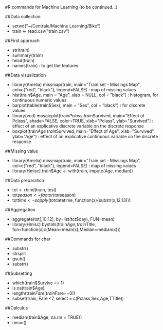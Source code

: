#R commands for Machine Learning (to be continued...)

##Data collection

- setwd("~/Centrale/Machine Learning/Bike")
- train <- read.csv("train.csv")


##First approach

- str(train)
- summary(train)
- head(train)
- names(train) : to get the features


##Data visualization

- library(Amelia) missmap(train, main="Train set - Missings Map", col=c("red", "black"), legend=FALSE) : map of missing values
- hist(train$Age, main = "Age", xlab = NULL, col = "black") : histogram, for continuous numeric values
- barplot(table(train$Sex), main = "Sex", col = "black") : for discrete values
- library(vcd) mosaicplot(train$Pclass ~ train$Survived, main="Effect of Pclass", shade=FALSE, color=TRUE, xlab="Pclass", ylab="Survived") : effect of an explicative discrete variable on the discrete response
- boxplot(train$Age ~ train$Survived, main="Effect of Age", xlab="Survived", ylab="Age") : effect of an explicative continuous variable on the discrete response 


##Missing value

- library(Amelia) missmap(train, main="Train set - Missings Map", col=c("red", "black"), legend=FALSE) : map of missing values
- library(Hmisc) train$Age <- with(train, impute(Age, median))


##Data preparation

- tot <- rbind(train, test)
- tot$season <- factor(tot$season)
- tot$time <- sapply(tot$datetime, function(x){substr(x,12,13)})


##Aggregation

- aggregate(tot[,10:12], by=list(tot$day), FUN=mean)
- library(Hmisc) bystats(train$Age, train$Title,  fun=function(x)c(Mean=mean(x),Median=median(x)))


##Commands for char 

- substr()
- strsplit
- gsub()
- substr()


##Subsetting 

- which(train$Survive == 1)
- is.na(train$Age)
- length(train$Fare[train$Fare==0])
- subset(train, Fare <7, select = c(Pclass,Sex,Age,TTitle))


##Calculus 

- median(train$Age, na.rm = TRUE))
- mean()







